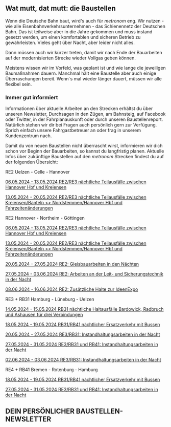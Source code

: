 Wat mutt, dat mutt: die Baustellen
----------

Wenn die Deutsche Bahn baut, wird's auch für *metronom* eng.
Wir nutzen - wie alle Eisenbahnverkehrsunternehmen - das Schienennetz der Deutschen Bahn. Das ist teilweise aber in die Jahre gekommen und muss instand gesetzt werden, um einen komfortablen und sicheren Betrieb zu gewährleisten. Vieles geht über Nacht, aber leider nicht alles.

Dann müssen auch wir kürzer treten, damit wir nach Ende der Bauarbeiten auf der modernisierten Strecke wieder Vollgas geben können.

Meistens wissen wir im Vorfeld, was geplant ist und wie lange die jeweiligen Baumaßnahmen dauern. Manchmal hält eine Baustelle aber auch einige Überraschungen bereit. Wenn´s mal wieder länger dauert, müssen wir alle flexibel sein.

### Immer gut informiert ###

Informationen über aktuelle Arbeiten an den Strecken erhältst du über unseren Newsletter, Durchsagen in den Zügen, am Bahnsteig, auf Facebook oder Twitter, in der Fahrplanauskunft oder durch unseren Baustellenreport. Natürlich stehen wir dir bei Fragen auch persönlich gern zur Verfügung. Sprich einfach unsere Fahrgastbetreuer an oder frag in unserem Kundenzentrum nach.

Damit du von neuen Baustellen nicht überrascht wirst, informieren wir dich schon vor Beginn der Bauarbeiten, so kannst du langfristig planen. Aktuelle Infos über zukünftige Baustellen auf den *metronom* Strecken findest du auf der folgenden Übersicht:

RE2 Uelzen - Celle - Hannover

[06.05.2024 - 13.05.2024 RE2/RE3 nächtliche Teilausfälle zwischen Hannover Hbf und Kreiensen](https://www.der-metronom.de/baustellen/re2-re3-naechtliche-teilausfaelle-zwischen-hannover-hbf-und-kreiensen/)

[13.05.2024 - 20.05.2024 RE2/RE3 nächtliche Teilausfälle zwischen Kreiensen/Banteln \<\> Nordstemmen/Hannover Hbf und Fahrzeitenänderungen](https://www.der-metronom.de/baustellen/re2-re3-naechtliche-teilausfaelle-zwischen-kreiensen-banteln-nordstemmen-hannover-hbf-und-fahrzeitenaenderungen/)

RE2 Hannover - Northeim - Göttingen

[06.05.2024 - 13.05.2024 RE2/RE3 nächtliche Teilausfälle zwischen Hannover Hbf und Kreiensen](https://www.der-metronom.de/baustellen/re2-re3-naechtliche-teilausfaelle-zwischen-hannover-hbf-und-kreiensen/)

[13.05.2024 - 20.05.2024 RE2/RE3 nächtliche Teilausfälle zwischen Kreiensen/Banteln \<\> Nordstemmen/Hannover Hbf und Fahrzeitenänderungen](https://www.der-metronom.de/baustellen/re2-re3-naechtliche-teilausfaelle-zwischen-kreiensen-banteln-nordstemmen-hannover-hbf-und-fahrzeitenaenderungen/)

[20.05.2024 - 27.05.2024 RE2: Gleisbauarbeiten in den Nächten](https://www.der-metronom.de/baustellen/re2-gleisbauarbeiten-in-den-naechten/)

[27.05.2024 - 03.06.2024 RE2: Arbeiten an der Leit- und Sicherungstechnik in der Nacht](https://www.der-metronom.de/baustellen/re2-arbeiten-an-der-leit-und-sicherungstechnik-in-der-nacht/)

[08.06.2024 - 16.06.2024 RE2: Zusätzliche Halte zur IdeenExpo](https://www.der-metronom.de/baustellen/re2-zusaetzliche-halte-zur-ideenexpo/)

RE3 + RB31 Hamburg - Lüneburg - Uelzen

[14.05.2024 - 15.05.2024 RB31 nächtliche Haltausfälle Bardowick, Radbruch und Ashausen für drei Verbindungen](https://www.der-metronom.de/baustellen/rb31-naechtliche-haltausfaelle-bardowick-radbruch-und-ashausen-fuer-drei-verbindungen/)

[18.05.2024 - 19.05.2024 RB31/RB41 nächtlicher Ersatzverkehr mit Bussen](https://www.der-metronom.de/baustellen/rb31-rb41-naechtlicher-ersatzverkehr-mit-bussen/)

[20.05.2024 - 27.05.2024 RE3/RB31: Instandhaltungsarbeiten in der Nacht](https://www.der-metronom.de/baustellen/re3-rb31-instandhaltungsarbeiten-in-der-nacht/)

[27.05.2024 - 31.05.2024 RE3/RB31 und RB41: Instandhaltungsarbeiten in der Nacht](https://www.der-metronom.de/baustellen/re3-rb31-und-rb41-instandhaltungsarbeiten-in-der-nacht/)

[02.06.2024 - 03.06.2024 RE3/RB31: Instandhaltungsarbeiten in der Nacht](https://www.der-metronom.de/baustellen/re3-rb31-instandhaltungsarbeiten-in-der-nacht-2/)

RE4 + RB41 Bremen - Rotenburg - Hamburg

[18.05.2024 - 19.05.2024 RB31/RB41 nächtlicher Ersatzverkehr mit Bussen](https://www.der-metronom.de/baustellen/rb31-rb41-naechtlicher-ersatzverkehr-mit-bussen/)

[27.05.2024 - 31.05.2024 RE3/RB31 und RB41: Instandhaltungsarbeiten in der Nacht](https://www.der-metronom.de/baustellen/re3-rb31-und-rb41-instandhaltungsarbeiten-in-der-nacht/)

DEIN PERSÖNLICHER BAUSTELLEN-NEWSLETTER
----------
